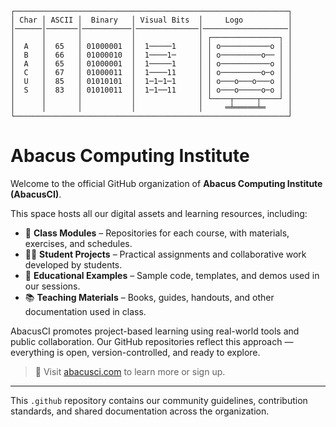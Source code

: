 ```plaintext
┌─────────────────────────────────────────────────────────────┐
│ Char │ ASCII │  Binary   │ Visual Bits  │     Logo          │
│──────│───────│───────────│──────────────│───────────────────│
│      │       │           │              │ ┌───────────────┐ │
│  A   │  65   │ 01000001  │  1─────1     │ │ o───────────o │ │
│  B   │  66   │ 01000010  │  1────1─     │ │ o─────────o── │ │
│  A   │  65   │ 01000001  │  1─────1     │ │ o───────────o │ │
│  C   │  67   │ 01000011  │  1────11     │ │ o─────────o─o │ │
│  U   │  85   │ 01010101  │  1─1─1─1     │ │ o───o───o───o │ │
│  S   │  83   │ 01010011  │  1─1──11     │ │ o───o─────o─o │ │
│      │       │           │              │ └────┬─────┬────┘ │
│      │       │           │              │     ═╧═════╧═     │
└─────────────────────────────────────────────────────────────┘
```
# Abacus Computing Institute

Welcome to the official GitHub organization of **Abacus Computing Institute (AbacusCI)**.

This space hosts all our digital assets and learning resources, including:

- 📘 **Class Modules** – Repositories for each course, with materials, exercises, and schedules.
- 👨‍💻 **Student Projects** – Practical assignments and collaborative work developed by students.
- 🧠 **Educational Examples** – Sample code, templates, and demos used in our sessions.
- 📚 **Teaching Materials** – Books, guides, handouts, and other documentation used in class.

AbacusCI promotes project-based learning using real-world tools and public collaboration. Our GitHub repositories reflect this approach — everything is open, version-controlled, and ready to explore.

> 🔗 Visit [abacusci.com](https://abacusci.com) to learn more or sign up.

---

This `.github` repository contains our community guidelines, contribution standards, and shared documentation across the organization.
